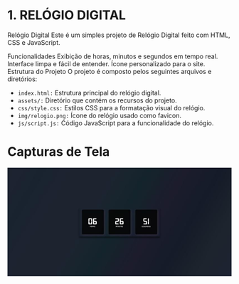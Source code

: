 
# 1. RELÓGIO DIGITAL
Relógio Digital
Este é um simples projeto de Relógio Digital feito com HTML, CSS e JavaScript.

Funcionalidades
Exibição de horas, minutos e segundos em tempo real.
Interface limpa e fácil de entender.
Ícone personalizado para o site.
Estrutura do Projeto
O projeto é composto pelos seguintes arquivos e diretórios:


- `index.html:` Estrutura principal do relógio digital.
- `assets/:` Diretório que contém os recursos do projeto.
- `css/style.css:` Estilos CSS para a formatação visual do relógio.
- `img/relogio.png:` Ícone do relógio usado como favicon.
- `js/script.js:` Código JavaScript para a funcionalidade do relógio.

# Capturas de Tela

![Captura de Tela 1](assets/img/CAPA.jpg)